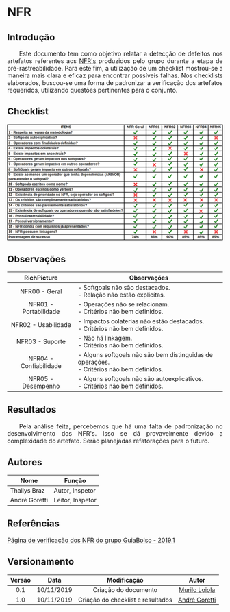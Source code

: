 # NFR

## Introdução

<p align="justify">&emsp;&emsp;Este documento tem como objetivo relatar a detecção de defeitos nos artefatos referentes aos <a href="https://requisitos-de-software.github.io/2019.2-Audible/nfr/">NFR's</a> produzidos pelo grupo durante a etapa de pré-rastreabilidade. Para este fim, a utilização de um checklist mostrou-se a maneira mais clara e eficaz para encontrar possíveis falhas. Nos checklists elaborados, buscou-se uma forma de padronizar a verificação dos artefatos requeridos, utilizando questões pertinentes para o conjunto.</p>

## Checklist
[![](img/verificacao_nfr.png)](img/verificacao_nfr.png)

## Observações
| RichPicture | Observações |
| :---------: | ----------- |
|NFR00 - Geral| - Softgoals não são destacados.</br> - Relação não estão explicítas.|
|NFR01 - Portabilidade| - Operações não se relacionam.</br> - Critérios não bem definidos. |
|NFR02 - Usabilidade| - Impactos colaterias não estão destacados. </br> - Critérios não bem definidos. |
|NFR03 - Suporte| - Não há linkagem.</br> - Critérios não bem definidos. |
|NFR04 - Confiabilidade| - Alguns softgoals não são bem distinguidas de operações.</br>- Critérios não bem definidos. |
|NFR05 - Desempenho| - Alguns softgoals não são autoexplicativos.</br> - Critérios não bem definidos. |

## Resultados

<p align="justify">&emsp;&emsp;Pela análise feita, percebemos que há uma falta de padronização no desenvolvimento dos NFR's. Isso se dá provavelmente devido a complexidade do artefato. Serão planejadas refatorações para o futuro.</p>

## Autores
| Nome | Função |
| ---- | ------ |
| Thallys Braz | Autor, Inspetor |
| André Goretti | Leitor, Inspetor |

## Referências

<a href="https://fga-disciplinas.github.io/2019.1-Guia-Bolso/analise/analise_nfr/">Página de verificação dos NFR do grupo GuiaBolso - 2019.1</a></br>

## Versionamento

| Versão | Data | Modificação | Autor |
| :----: | :--: | :---------: | :---: |
|  0.1   | 10/11/2019 | Criação do documento | [Murilo Loiola](https://github.com/murilo-dan) |
|  1.0   | 10/11/2019 | Criação do checklist e resultados | [André Goretti](https://github.com/Agoretti) |

